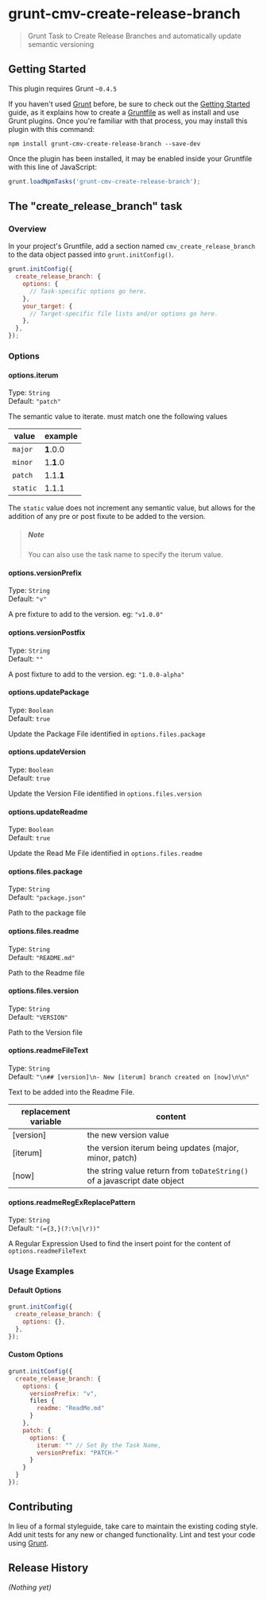 grunt-cmv-create-release-branch
===============================

> Grunt Task to Create Release Branches and automatically update semantic versioning

## Getting Started
This plugin requires Grunt `~0.4.5`

If you haven't used [Grunt](http://gruntjs.com/) before, be sure to check out the [Getting Started](http://gruntjs.com/getting-started) guide, as it explains how to create a [Gruntfile](http://gruntjs.com/sample-gruntfile) as well as install and use Grunt plugins. Once you're familiar with that process, you may install this plugin with this command:

```shell
npm install grunt-cmv-create-release-branch --save-dev
```

Once the plugin has been installed, it may be enabled inside your Gruntfile with this line of JavaScript:

```js
grunt.loadNpmTasks('grunt-cmv-create-release-branch');
```

## The "create_release_branch" task

### Overview
In your project's Gruntfile, add a section named `cmv_create_release_branch` to the data object passed into `grunt.initConfig()`.

```js
grunt.initConfig({
  create_release_branch: {
    options: {
      // Task-specific options go here.
    },
    your_target: {
      // Target-specific file lists and/or options go here.
    },
  },
});
```

### Options

#### options.iterum
Type: `String`   
Default: `"patch"`

The semantic value to iterate.  must match one the following values

| value | example |
|-------|---------|
| `major` | __1__.0.0 |
| `minor` | 1.__1__.0 |
| `patch` | 1.1.__1__ |
| `static` | 1.1.1 |

The `static` value does not increment any semantic value, but allows for the addition of any pre or post fixute to be added to the version.

> ##### Note
> You can also use the task name to specify the iterum value.


#### options.versionPrefix
Type: `String`    
Default: `"v"`

A pre fixture to add to the version. eg: `"v1.0.0"`

#### options.versionPostfix
Type: `String`   
Default: `""`

A post fixture to add to the version. eg: `"1.0.0-alpha"`

#### options.updatePackage
Type: `Boolean`   
Default: `true`

Update the Package File identified in `options.files.package`

#### options.updateVersion
Type: `Boolean`   
Default: `true`

Update the Version File identified in `options.files.version`

#### options.updateReadme
Type: `Boolean`   
Default: `true`

Update the Read Me File identified in `options.files.readme`

#### options.files.package
Type: `String`   
Default: `"package.json"`

Path to the package file

#### options.files.readme
Type: `String`   
Default: `"README.md"`

Path to the Readme file

#### options.files.version
Type: `String`   
Default: `"VERSION"`

Path to the Version file

#### options.readmeFileText
Type: `String`   
Default: `"\n## [version]\n- New [iterum] branch created on [now]\n\n"`

Text to be added into the Readme File.

| replacement variable | content |
|----------------------|---------|
|[version]|the new version value|
|[iterum]|the version iterum being updates (major, minor, patch)|
|[now]|the string value return from `toDateString()` of a javascript date object |


#### options.readmeRegExReplacePattern
Type: `String`   
Default: `"(={3,}(?:\n|\r))"`

A Regular Expression Used to find the insert point for the content of `options.readmeFileText`

### Usage Examples

#### Default Options

```js
grunt.initConfig({
  create_release_branch: {
    options: {},
  },
});
```

#### Custom Options

```js
grunt.initConfig({
  create_release_branch: {
    options: {
      versionPrefix: "v",
      files {
        readme: "ReadMe.md"
      }
    },
    patch: {
      options: {
        iterum: "" // Set By the Task Name,
        versionPrefix: "PATCH-"
      }
    }
  }
});
```

## Contributing
In lieu of a formal styleguide, take care to maintain the existing coding style. Add unit tests for any new or changed functionality. Lint and test your code using [Grunt](http://gruntjs.com/).

## Release History
_(Nothing yet)_
